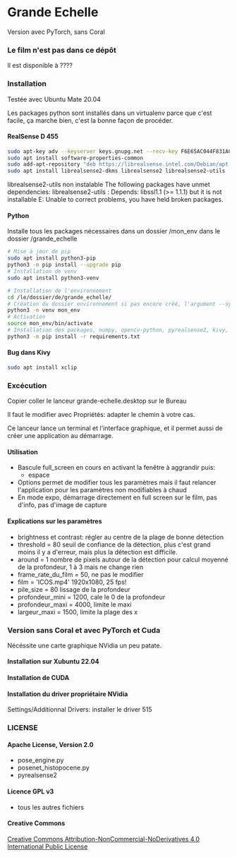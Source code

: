 # Grande Echelle

Version avec PyTorch, sans Coral

### Le film n'est pas dans ce dépôt
Il est disponible à ????

### Installation
Testée avec Ubuntu Mate 20.04

Les packages python sont installés dans un virtualenv parce que c'est facile, ça marche bien, c'est la bonne façon de procéder.

#### RealSense D 455
``` bash
sudo apt-key adv --keyserver keys.gnupg.net --recv-key F6E65AC044F831AC80A06380C8B3A55A6F3EFCDE || sudo apt-key adv --keyserver hkp://keyserver.ubuntu.com:80 --recv-key F6E65AC044F831AC80A06380C8B3A55A6F3EFCDE
sudo apt install software-properties-common
sudo add-apt-repository "deb https://librealsense.intel.com/Debian/apt-repo focal main" -u
sudo apt install librealsense2-dkms librealsense2 librealsense2-utils
```

librealsense2-utils non instalable
The following packages have unmet dependencies:
 librealsense2-utils : Depends: libssl1.1 (>= 1.1.1) but it is not installable
E: Unable to correct problems, you have held broken packages.



#### Python
Installe tous les packages nécessaires dans un dossier /mon_env dans le dossier /grande_echelle
``` bash
# Mise à jour de pip
sudo apt install python3-pip
python3 -m pip install --upgrade pip
# Installation de venv
sudo apt install python3-venv

# Installation de l'environnement
cd /le/dossier/de/grande_echelle/
# Création du dossier environnement si pas encore créé, l'argument --system-site-packages permet d'utiliser les packages système où est pycoral
python3 -m venv mon_env
# Activation
source mon_env/bin/activate
# Installation des packages, numpy, opencv-python, pyrealsense2, kivy, ...
python3 -m pip install -r requirements.txt
```

#### Bug dans Kivy
``` bash
sudo apt install xclip
```


### Excécution
Copier coller le lanceur grande-echelle.desktop sur le Bureau

Il faut le modifier avec Propriétés: adapter le chemin à votre cas.

Ce lanceur lance un terminal et l'interface graphique,
et il permet aussi de créer une application au démarrage.


#### Utilisation
* Bascule full_screen en cours en activant la fenêtre à aggrandir puis:
    * espace
* Options permet de modifier tous les paramètres mais il faut relancer l'application pour les paramètres non modifiables à chaud
* En mode expo, démarrage directement en full screen sur le film, pas d'info, pas d'image de capture

#### Explications sur les  paramètres

* brightness et contrast: régler au centre de la plage de bonne détection
* threshold = 80 seuil de confiance de la détection, plus c'est grand moins il y a d'erreur, mais plus la détection est difficile.
* around = 1 nombre de pixels autour de la détection pour calcul moyenné de la profondeur, 1 à 3 mais ne change rien
* frame_rate_du_film = 50, ne pas le modifier
* film = 'ICOS.mp4' 1920x1080, 25 fps!
* pile_size = 80 lissage de la profondeur
* profondeur_mini = 1200, cale le 0 de la profondeur
* profondeur_maxi = 4000, limite le maxi
* largeur_maxi = 1500, limite la plage des x


### Version sans Coral et avec PyTorch et Cuda

Nécéssite une carte graphique NVidia un peu patate.

#### Installation sur Xubuntu 22.04

#### Installation de CUDA

#### Installation du driver propriétaire NVidia
 Settings/Additionnal Drivers: installer le driver 515






### LICENSE

#### Apache License, Version 2.0

* pose_engine.py
* posenet_histopocene.py
* pyrealsense2

#### Licence GPL v3

* tous les autres fichiers

#### Creative Commons

[Creative Commons Attribution-NonCommercial-NoDerivatives 4.0 International Public License](http://oer2go.org/mods/en-boundless/creativecommons.org/licenses/by-nc-nd/4.0/legalcode.html)
